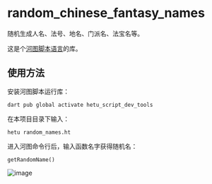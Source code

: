 # random_chinese_fantasy_names

随机生成人名、法号、地名、门派名、法宝名等。

这是个[河图脚本语言](https://github.com/hetu-script/hetu-script)的库。

## 使用方法

安装河图脚本运行库：

```
dart pub global activate hetu_script_dev_tools
```

在本项目目录下输入：

```
hetu random_names.ht
```

进入河图命令行后，输入函数名字获得随机名：

```
getRandomName()
```

![image](https://user-images.githubusercontent.com/2274141/146657539-16fc53ab-096f-4d1a-9976-69ba576e09a0.png)
